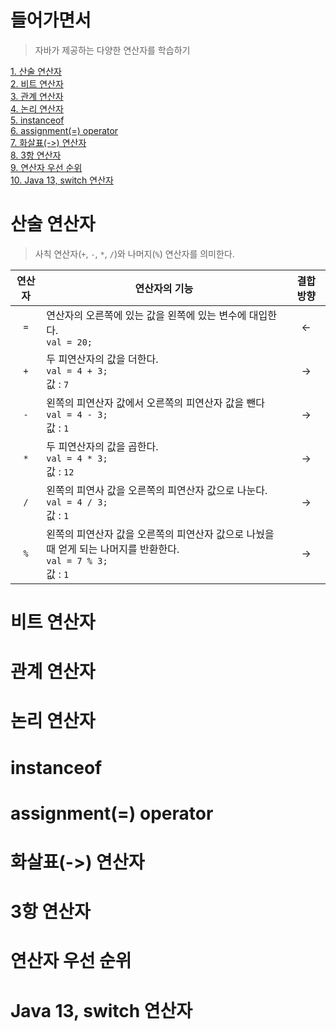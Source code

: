 # 들어가면서
> 자바가 제공하는 다양한 연산자를 학습하기   
      
[1. 산술 연산자](#산술-연산자)     
[2. 비트 연산자](#비트-연산자)    
[3. 관계 연산자](#관계-연산자)     
[4. 논리 연산자](#논리-연산자)    
[5. instanceof](#instanceof)  
[6. assignment(=) operator](#assignment-operator)   
[7. 화살표(->) 연산자](#화살표--연산자)   
[8. 3항 연산자](#3항-연산자)   
[9. 연산자 우선 순위](#연산자-우선-순위)   
[10. Java 13, switch 연산자](#java-13-switch-연산자)   

# 산술 연산자
> 사칙 연산자(`+`, `-`, `*`, `/`)와 나머지(`%`) 연산자를 의미한다.      
  
|연산자|연산자의 기능|결합 방향|
|:---:|---------|:-----:|
|`=`|연산자의 오른쪽에 있는 값을 왼쪽에 있는 변수에 대입한다.<br>`val = 20;`|<-|
|`+`|두 피연산자의 값을 더한다.<br>`val = 4 + 3;`<br>값 : `7`|->|
|`-`|왼쪽의 피연산자 값에서 오른쪽의 피연산자 값을 뺀다<br>`val = 4 - 3;`<br>값 : `1`|->|
|`*`|두 피연산자의 값을 곱한다.<br>`val = 4 * 3;`<br>값 : `12`|->|
|`/`|왼쪽의 피연사 값을 오른쪽의 피연산자 값으로 나눈다.<br>`val = 4 / 3;`<br>값 : `1`|->|
|`%`|왼쪽의 피연산자 값을 오른쪽의 피연산자 값으로 나눴을 때 얻게 되는 나머지를 반환한다.<br>`val = 7 % 3;`<br>값 : `1`|->|


# 비트 연산자
# 관계 연산자
# 논리 연산자
# instanceof
# assignment(=) operator
# 화살표(->) 연산자
# 3항 연산자
# 연산자 우선 순위
# Java 13, switch 연산자
